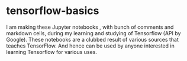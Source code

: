 # tensorflow-basics
I am making these Jupyter notebooks , with bunch of comments and markdown cells, during my learning and studying of Tensorflow (API by Google). These notebooks are a clubbed result of various sources that teaches TensorFlow.
And hence can be used by anyone interested in learning Tensorflow for various uses.
